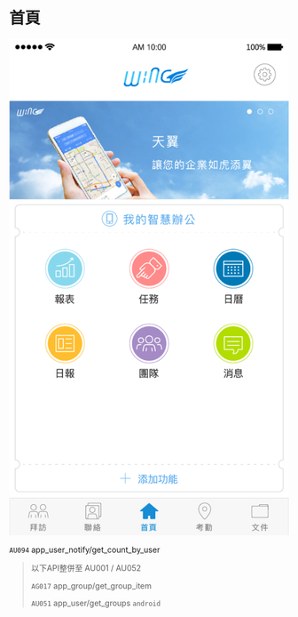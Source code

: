 # 首頁

![](/圖/首頁.png)

`AU094` app\_user\_notify/get\_count\_by\_user

> 以下API整併至 AU001 / AU052
>
> `AG017` app\_group/get\_group\_item
>
> `AU051` app\_user/get\_groups `android`



